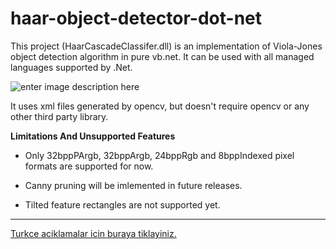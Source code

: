 # haar-object-detector-dot-net
This project (HaarCascadeClassifer.dll) is an implementation of Viola-Jones object detection algorithm in pure vb.net. It can be used with all managed languages supported by .Net.

![enter image description here](http://www.codeproject.com/KB/graphics/436521/HaarCascadeClassifer.dll_screenshot.png)

It uses xml files generated by opencv, but doesn't require opencv or any other third party library.

**Limitations And Unsupported Features**

 * Only 32bppPArgb, 32bppArgb, 24bppRgb and 8bppIndexed pixel formats are supported for now.

 * Canny pruning will be imlemented in future releases.

 * Tilted feature rectangles are not supported yet.

----
[Turkce aciklamalar icin buraya tiklayiniz.](http://www.atasoyweb.net/HaarCascadeClassifier-dll)

